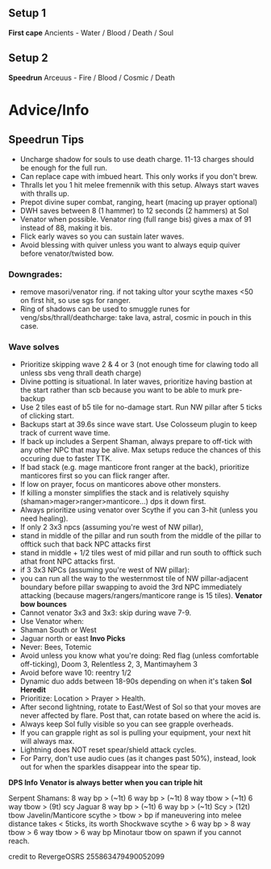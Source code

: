 ## Setup 1
**First cape**
Ancients - Water / Blood / Death / Soul

## Setup 2
**Speedrun**
Arceuus - Fire / Blood / Cosmic / Death

# Advice/Info

## Speedrun Tips
- Uncharge shadow for souls to use death charge. 11-13 charges should be enough for the full run.
- Can replace cape with imbued heart. This only works if you don't brew.
- Thralls let you 1 hit melee fremennik with this setup. Always start waves with thralls up.
- Prepot divine super combat, ranging, heart (macing up prayer optional)
- DWH saves between 8 (1 hammer) to 12 seconds (2 hammers) at Sol
- Venator when possible. Venator ring (full range bis) gives a max of 91 instead of 88, making it bis.
- Flick early waves so you can sustain later waves.
- Avoid blessing with quiver unless you want to always equip quiver before venator/twisted bow.
### Downgrades:
- remove masori/venator ring. if not taking ultor your scythe maxes <50 on first hit, so use sgs for ranger.
- Ring of shadows can be used to smuggle runes for veng/sbs/thrall/deathcharge: take lava, astral, cosmic in pouch in this case.
### Wave solves
- Prioritize skipping wave 2 & 4 or 3 (not enough time for clawing todo all unless sbs veng thrall death charge)
- Divine potting is situational. In later waves, prioritize having bastion at the start rather than scb because you want to be able to murk pre-backup
- Use 2 tiles east of b5 tile for no-damage start. Run NW pillar after 5 ticks of clicking start.
- Backups start at 39.6s since wave start. Use Colosseum plugin to keep track of current wave time.
- If back up includes a Serpent Shaman, always prepare to off-tick with any other NPC that may be alive. Max setups reduce the chances of this occuring due to faster TTK.
- If bad stack (e.g. mage manticore front ranger at the back), prioritize manticores first so you can flick ranger after.
- If low on prayer, focus on manticores above other monsters.
- If killing a monster simplifies the stack and is relatively squishy (shaman>mager>ranger>manticore...) dps it down first.
- Always prioritize using venator over Scythe if you can 3-hit (unless you need healing).
- If only 2 3x3 npcs (assuming you're west of NW pillar), 
 - stand in middle of the pillar and run south from the middle of the pillar to offtick such that back NPC attacks first
 - stand in middle + 1/2 tiles west of mid pillar and run south to offtick such athat front NPC attacks first.
- if 3 3x3 NPCs (assuming you're west of NW pillar):
 - you can run all the way to the westernmost tile of NW pillar-adjacent boundary before pillar swapping to avoid the 3rd NPC immediately attacking (because magers/rangers/manticore range is 15 tiles).
**Venator bow bounces**
- Cannot venator 3x3 and 3x3: skip during wave 7-9.
- Use Venator when:
 - Shaman South or West
 - Jaguar north or east
**Invo Picks**
- Never: Bees, Totemic
- Avoid unless you know what you're doing: Red flag (unless comfortable off-ticking), Doom 3, Relentless 2, 3, Mantimayhem 3
- Avoid before wave 10: reentry 1/2
- Dynamic duo adds between 18-90s depending on when it's taken
**Sol Heredit**
- Prioritize: Location > Prayer > Health.
- After second lightning, rotate to East/West of Sol so that your moves are never affected by flare. Post that, can rotate based on where the acid is.
- Always keep Sol fully visible so you can see grapple overheads.
- If you can grapple right as sol is pulling your equipment, your next hit will always max.
- Lightning does NOT reset spear/shield attack cycles.
- For Parry, don't use audio cues (as it changes past 50%), instead, look out for when the sparkles disappear into the spear tip.

**DPS Info**
__Venator is always better when you can triple hit__

Serpent Shamans:
8 way bp > (~1t) 6 way bp > (~1t) 8 way tbow > (~1t) 6 way tbow > (9t) scy
Jaguar
8 way bp > (~1t) 6 way bp > (~1t) Scy > (12t) tbow
Javelin/Manticore
scythe > tbow > bp
if maneuvering into melee distance takes < 5ticks, its worth
Shockwave
scythe > 6 way bp > 8 way tbow > 6 way tbow > 6 way bp
Minotaur
tbow on spawn if you cannot reach.

credit to RevergeOSRS 255863479490052099
